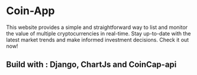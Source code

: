 # Coin-App
This website provides a simple and straightforward way to list and monitor the value of multiple cryptocurrencies in real-time. Stay up-to-date with the latest market trends and make informed investment decisions. Check it out now!

## Build with : Django, ChartJs and CoinCap-api

